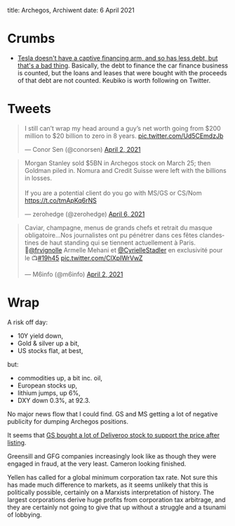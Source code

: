 title: Archegos, Archiwent
date: 6 April 2021

# Crumbs

- [Tesla doesn't have a captive financing arm, and so has less debt, but that's a bad thing](https://seekingalpha.com/article/4417862-captive-financing-arms-avoiding-pitfalls-in-comparing-teslas-balance-sheet-to-those-of-auto-oems). Basically, the debt to finance the car finance business is counted, but the loans and leases that were bought with the proceeds of that debt are not counted.  Keubiko is worth following on Twitter.

# Tweets

<blockquote class="twitter-tweet"><p lang="en" dir="ltr">I still can’t wrap my head around a guy’s net worth going from $200 million to $20 billion to zero in 8 years. <a href="https://t.co/Ud5CEmdzJb">pic.twitter.com/Ud5CEmdzJb</a></p>&mdash; Conor Sen (@conorsen) <a href="https://twitter.com/conorsen/status/1377918526464389120?ref_src=twsrc%5Etfw">April 2, 2021</a></blockquote> <script async src="https://platform.twitter.com/widgets.js" charset="utf-8"></script> 

<blockquote class="twitter-tweet"><p lang="en" dir="ltr">Morgan Stanley sold $5BN in Archegos stock on March 25; then Goldman piled in. Nomura and Credit Suisse were left with the billions in losses.<br><br>If you are a potential client do you go with MS/GS or CS/Nom <a href="https://t.co/tmApKq6rNS">https://t.co/tmApKq6rNS</a></p>&mdash; zerohedge (@zerohedge) <a href="https://twitter.com/zerohedge/status/1379514814091907075?ref_src=twsrc%5Etfw">April 6, 2021</a></blockquote> <script async src="https://platform.twitter.com/widgets.js" charset="utf-8"></script> 

<blockquote class="twitter-tweet"><p lang="fr" dir="ltr">Caviar, champagne, menus de grands chefs et retrait du masque obligatoire...Nos journalistes ont pu pénétrer dans ces fêtes clandestines de haut standing qui se tiennent actuellement à Paris. <br>🎥<a href="https://twitter.com/frvignolle?ref_src=twsrc%5Etfw">@frvignolle</a> Armelle Mehani et <a href="https://twitter.com/CyrielleStadler?ref_src=twsrc%5Etfw">@CyrielleStadler</a> en exclusivité pour le 📺<a href="https://twitter.com/hashtag/19h45?src=hash&amp;ref_src=twsrc%5Etfw">#19h45</a> <a href="https://t.co/ClXpIWrVwZ">pic.twitter.com/ClXpIWrVwZ</a></p>&mdash; M6info (@m6info) <a href="https://twitter.com/m6info/status/1378089447271596038?ref_src=twsrc%5Etfw">April 2, 2021</a></blockquote> <script async src="https://platform.twitter.com/widgets.js" charset="utf-8"></script> 

# Wrap

A risk off day:

- 10Y yield down,
- Gold & silver up a bit,
- US stocks flat, at best,

but: 

- commodities up, a bit inc. oil,
- European stocks up,
- lithium jumps, up 6%,
- DXY down 0.3%, at 92.3.

No major news flow that I could find. 
GS and MS getting a lot of negative publicity for dumping Archegos positions.

It seems that [GS bought a lot of Deliveroo stock to support the price after listing](https://www.ft.com/content/bf75f260-33d8-42ea-85c3-6482aa1fb2ff).

Greensill and GFG companies increasingly look like as though they were engaged in fraud, at the very least. Cameron looking finished. 

Yellen has called for a global minimum corporation tax rate. Not sure this has made much difference to markets, as it seems unlikely that this is politically possible, certainly on a Marxists interpretation of history. 
The largest corporations derive huge profits from corporation tax arbitrage, and they are certainly not going to give that up without a struggle and a tsunami of lobbying.

